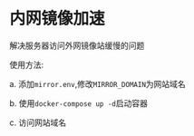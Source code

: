 # 内网镜像加速

解决服务器访问外网镜像站缓慢的问题

使用方法:

a. 添加`mirror.env`,修改`MIRROR_DOMAIN`为网站域名

b. 使用`docker-compose up -d`启动容器

c. 访问网站域名

